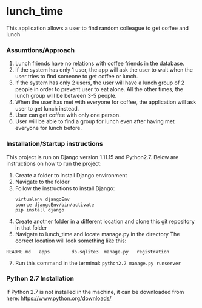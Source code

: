 # lunch_time
This application allows a user to find random colleague to get coffee and lunch

### Assumtions/Approach
1. Lunch friends have no relations with coffee friends in the database.
2. If the system has only 1 user, the app will ask the user to wait when the user tries to find someone to get coffee or lunch.
3. If the system has only 2 users, the user will have a lunch group of 2 people in order to prevent user to eat alone. All the other times, the lunch group will be between 3-5 people.
4. When the user has met with everyone for coffee, the application will ask user to get lunch instead.
5. User can get coffee with only one person.
6. User will be able to find a group for lunch even after having met everyone for lunch before.

### Installation/Startup instructions
This project is run on Django version 1.11.15 and Python2.7. Below are instructions on how to run the project:
1. Create a folder to install Django environment
2. Navigate to the folder
3. Follow the instructions to install Django:
    ```
    virtualenv djangoEnv
    source djangoEnv/bin/activate
    pip install django
    ```
4. Create another folder in a different location and clone this git repository in that folder
5. Navigate to lunch_time and locate manage.py in the directory
The correct location will look something like this:
```
README.md	apps		db.sqlite3	manage.py	registration
```
7. Run this command in the terminal: ```python2.7 manage.py runserver```


### Python 2.7 Installation
If Python 2.7 is not installed in the machine, it can be downloaded from here: https://www.python.org/downloads/
